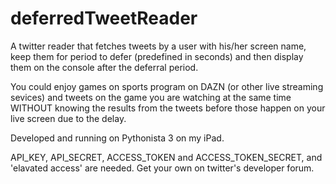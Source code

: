 # deferredTweetReader
A twitter reader that fetches tweets by a user with his/her screen name,  keep them for period to defer (predefined in seconds) and then display them on the console after the deferral period. 

You could enjoy games on sports program on DAZN (or other live streaming sevices) and tweets on the game you are watching at the same time WITHOUT knowing the results from the tweets before those happen on your live screen due to the delay.

Developed and running on Pythonista 3 on my iPad.

API_KEY, API_SECRET, ACCESS_TOKEN and ACCESS_TOKEN_SECRET, and 'elavated access' are needed. Get your own on twitter's developer forum. 

